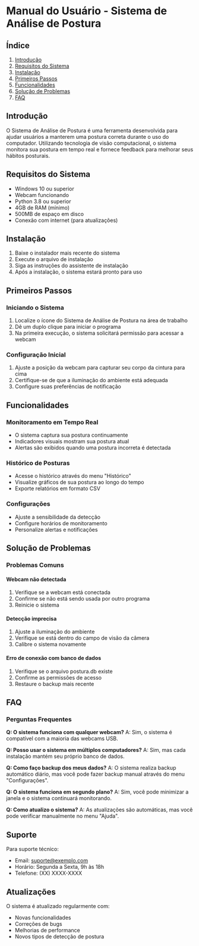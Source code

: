 # Manual do Usuário - Sistema de Análise de Postura

## Índice
1. [Introdução](#introdução)
2. [Requisitos do Sistema](#requisitos-do-sistema)
3. [Instalação](#instalação)
4. [Primeiros Passos](#primeiros-passos)
5. [Funcionalidades](#funcionalidades)
6. [Solução de Problemas](#solução-de-problemas)
7. [FAQ](#faq)

## Introdução
O Sistema de Análise de Postura é uma ferramenta desenvolvida para ajudar usuários a manterem uma postura correta durante o uso do computador. Utilizando tecnologia de visão computacional, o sistema monitora sua postura em tempo real e fornece feedback para melhorar seus hábitos posturais.

## Requisitos do Sistema
- Windows 10 ou superior
- Webcam funcionando
- Python 3.8 ou superior
- 4GB de RAM (mínimo)
- 500MB de espaço em disco
- Conexão com internet (para atualizações)

## Instalação
1. Baixe o instalador mais recente do sistema
2. Execute o arquivo de instalação
3. Siga as instruções do assistente de instalação
4. Após a instalação, o sistema estará pronto para uso

## Primeiros Passos

### Iniciando o Sistema
1. Localize o ícone do Sistema de Análise de Postura na área de trabalho
2. Dê um duplo clique para iniciar o programa
3. Na primeira execução, o sistema solicitará permissão para acessar a webcam

### Configuração Inicial
1. Ajuste a posição da webcam para capturar seu corpo da cintura para cima
2. Certifique-se de que a iluminação do ambiente está adequada
3. Configure suas preferências de notificação

## Funcionalidades

### Monitoramento em Tempo Real
- O sistema captura sua postura continuamente
- Indicadores visuais mostram sua postura atual
- Alertas são exibidos quando uma postura incorreta é detectada

### Histórico de Posturas
- Acesse o histórico através do menu "Histórico"
- Visualize gráficos de sua postura ao longo do tempo
- Exporte relatórios em formato CSV

### Configurações
- Ajuste a sensibilidade da detecção
- Configure horários de monitoramento
- Personalize alertas e notificações

## Solução de Problemas

### Problemas Comuns

#### Webcam não detectada
1. Verifique se a webcam está conectada
2. Confirme se não está sendo usada por outro programa
3. Reinicie o sistema

#### Detecção imprecisa
1. Ajuste a iluminação do ambiente
2. Verifique se está dentro do campo de visão da câmera
3. Calibre o sistema novamente

#### Erro de conexão com banco de dados
1. Verifique se o arquivo postura.db existe
2. Confirme as permissões de acesso
3. Restaure o backup mais recente

## FAQ

### Perguntas Frequentes

**Q: O sistema funciona com qualquer webcam?**
A: Sim, o sistema é compatível com a maioria das webcams USB.

**Q: Posso usar o sistema em múltiplos computadores?**
A: Sim, mas cada instalação mantém seu próprio banco de dados.

**Q: Como faço backup dos meus dados?**
A: O sistema realiza backup automático diário, mas você pode fazer backup manual através do menu "Configurações".

**Q: O sistema funciona em segundo plano?**
A: Sim, você pode minimizar a janela e o sistema continuará monitorando.

**Q: Como atualizo o sistema?**
A: As atualizações são automáticas, mas você pode verificar manualmente no menu "Ajuda".

## Suporte

Para suporte técnico:
- Email: suporte@exemplo.com
- Horário: Segunda a Sexta, 9h às 18h
- Telefone: (XX) XXXX-XXXX

## Atualizações

O sistema é atualizado regularmente com:
- Novas funcionalidades
- Correções de bugs
- Melhorias de performance
- Novos tipos de detecção de postura 